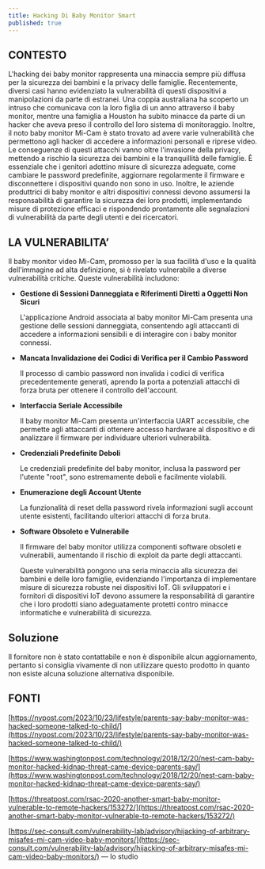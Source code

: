 ```yaml
---
title: Hacking Di Baby Monitor Smart
published: true
---
```


## CONTESTO

L'hacking dei baby monitor rappresenta una minaccia sempre più diffusa per la sicurezza dei bambini e la privacy delle famiglie. Recentemente, diversi casi hanno evidenziato la vulnerabilità di questi dispositivi a manipolazioni da parte di estranei. Una coppia australiana ha scoperto un intruso che comunicava con la loro figlia di un anno attraverso il baby monitor, mentre una famiglia a Houston ha subito minacce da parte di un hacker che aveva preso il controllo del loro sistema di monitoraggio. Inoltre, il noto baby monitor Mi-Cam è stato trovato ad avere varie vulnerabilità che permettono agli hacker di accedere a informazioni personali e riprese video. Le conseguenze di questi attacchi vanno oltre l'invasione della privacy, mettendo a rischio la sicurezza dei bambini e la tranquillità delle famiglie. È essenziale che i genitori adottino misure di sicurezza adeguate, come cambiare le password predefinite, aggiornare regolarmente il firmware e disconnettere i dispositivi quando non sono in uso. Inoltre, le aziende produttrici di baby monitor e altri dispositivi connessi devono assumersi la responsabilità di garantire la sicurezza dei loro prodotti, implementando misure di protezione efficaci e rispondendo prontamente alle segnalazioni di vulnerabilità da parte degli utenti e dei ricercatori.

## LA VULNERABILITA’

Il baby monitor video Mi-Cam, promosso per la sua facilità d'uso e la qualità dell'immagine ad alta definizione, si è rivelato vulnerabile a diverse vulnerabilità critiche. Queste vulnerabilità includono:

- **Gestione di Sessioni Danneggiata e Riferimenti Diretti a Oggetti Non Sicuri**
    
    L'applicazione Android associata al baby monitor Mi-Cam presenta una gestione delle sessioni danneggiata, consentendo agli attaccanti di accedere a informazioni sensibili e di interagire con i baby monitor connessi.
    
- **Mancata Invalidazione dei Codici di Verifica per il Cambio Password**
    
    Il processo di cambio password non invalida i codici di verifica precedentemente generati, aprendo la porta a potenziali attacchi di forza bruta per ottenere il controllo dell'account.
    
- **Interfaccia Seriale Accessibile**
    
    Il baby monitor Mi-Cam presenta un'interfaccia UART accessibile, che permette agli attaccanti di ottenere accesso hardware al dispositivo e di analizzare il firmware per individuare ulteriori vulnerabilità.
    
- **Credenziali Predefinite Deboli**
    
    Le credenziali predefinite del baby monitor, inclusa la password per l'utente "root", sono estremamente deboli e facilmente violabili.
    
- **Enumerazione degli Account Utente**
    
    La funzionalità di reset della password rivela informazioni sugli account utente esistenti, facilitando ulteriori attacchi di forza bruta.
    
- **Software Obsoleto e Vulnerabile**
    
    Il firmware del baby monitor utilizza componenti software obsoleti e vulnerabili, aumentando il rischio di exploit da parte degli attaccanti.
    
    Queste vulnerabilità pongono una seria minaccia alla sicurezza dei bambini e delle loro famiglie, evidenziando l'importanza di implementare misure di sicurezza robuste nei dispositivi IoT. Gli sviluppatori e i fornitori di dispositivi IoT devono assumere la responsabilità di garantire che i loro prodotti siano adeguatamente protetti contro minacce informatiche e vulnerabilità di sicurezza.
    

## **Soluzione**

Il fornitore non è stato contattabile e non è disponibile alcun aggiornamento, pertanto si consiglia vivamente di non utilizzare questo prodotto in quanto non esiste alcuna soluzione alternativa disponibile.

## FONTI

[https://nypost.com/2023/10/23/lifestyle/parents-say-baby-monitor-was-hacked-someone-talked-to-child/](https://nypost.com/2023/10/23/lifestyle/parents-say-baby-monitor-was-hacked-someone-talked-to-child/)

[https://www.washingtonpost.com/technology/2018/12/20/nest-cam-baby-monitor-hacked-kidnap-threat-came-device-parents-say/](https://www.washingtonpost.com/technology/2018/12/20/nest-cam-baby-monitor-hacked-kidnap-threat-came-device-parents-say/)

[https://threatpost.com/rsac-2020-another-smart-baby-monitor-vulnerable-to-remote-hackers/153272/](https://threatpost.com/rsac-2020-another-smart-baby-monitor-vulnerable-to-remote-hackers/153272/)

[https://sec-consult.com/vulnerability-lab/advisory/hijacking-of-arbitrary-misafes-mi-cam-video-baby-monitors/](https://sec-consult.com/vulnerability-lab/advisory/hijacking-of-arbitrary-misafes-mi-cam-video-baby-monitors/)  — lo studio
